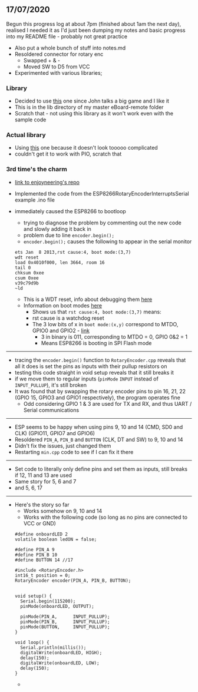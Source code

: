 ## 17/07/2020
Begun this progress log at about 7pm (finished about 1am the next day), realised I needed it as I'd just been dumping my notes and basic progress
into my README file - probably not great practice
- Also put a whole bunch of stuff into notes.md
- Resoldered connector for rotary enc
	- Swapped + & -
	- Moved SW to D5 from VCC
- Experimented with various libraries;

### Library 
- Decided to use [this](https://github.com/John-Lluch/Encoder) one since John talks a big game and I like it
- This is in the lib directory of my master eBoard-remote folder
- Scratch that - not using this library as it won't work even with the sample code

### Actual library  
- Using [this](https://github.com/brianlow/Rotary) one because it doesn't look tooooo complicated
- couldn't get it to work with PIO, scratch that

### 3rd time's the charm 
- [link to enjoyneering's repo](https://github.com/enjoyneering/RotaryEncoder)
- Implemented the code from the ESP8266RotaryEncoderInterruptsSerial example .ino file
- immediately caused the ESP8266 to bootloop
	- trying to diagnose the problem by commenting out the new code and slowly adding it back in
	- problem due to line `encoder.begin();`
	- `encoder.begin();` causes the following to appear in the serial monitor
	
	```
	ets Jan  8 2013,rst cause:4, boot mode:(3,7)  
	wdt reset  
	load 0x4010f000, len 3664, room 16  
	tail 0  
	chksum 0xee  
	csum 0xee  
	v39c79d9b  
	~ld  
	```
	
	- This is a WDT reset, info about debugging them [here](https://arduino-esp8266.readthedocs.io/en/latest/faq/a02-my-esp-crashes.html#:~:text=Enable%20the%20Out%2DOf%2DMemory,showing%20up%20on%20each%20restart.)
	- Information on boot modes [here](https://arduino-esp8266.readthedocs.io/en/latest/boards.html#boot-messages-and-modes)
		- Shows us that `rst cause:4, boot mode:(3,7)` means:
		- rst cause is a watchdog reset
		- The 3 low bits of x in `boot mode:(x,y)` correspond to MTDO, GPIO0 and GPIO2 - [link](https://github.com/esp8266/esp8266-wiki/wiki/Boot-Process)
			- 3 in binary is 011, corresponding to MTDO = 0, GPIO 0&2 = 1
			- Means ESP8266 is booting in SPI Flash mode	

*********************************************************************
- tracing the `encoder.begin()` function to `RotaryEncoder.cpp` reveals that all it does is set the pins as inputs
with their pullup resistors on
- testing this code straight in void setup reveals that it still breaks it
- if we move them to regular inputs (`pinMode` `INPUT` instead of `INPUT_PULLUP`), it's still broken
- It was found that by swapping the rotary encoder pins to pin 16, 21, 22 (GPIO 15, GPIO3 and GPIO1 respectively), the program operates fine
	- Odd considering GPIO 1 & 3 are used for TX and RX, and thus UART / Serial communications  

*********************************************************************
- ESP seems to be happy when using pins 9, 10 and 14 (CMD, SD0 and CLK) (GPIO11, GPIO7 and GPIO6)
- Resoldered `PIN_A`, `PIN_B` and `BUTTON` (CLK, DT and SW) to 9, 10 and 14
- Didn't fix the issues, just changed them
- Restarting `min.cpp` code to see if I can fix it there

*********************************************************************
- Set code to literally only define pins and set them as inputs, still breaks if 12, 11 and 13 are used
- Same story for 5, 6 and 7
- and 5, 6, 17

*********************************************************************
- Here's the story so far
	- Works somehow on 9, 10 and 14
	- Works with the following code (so long as no pins are connected to VCC or GND)
	```
	#define onboardLED 2
	volatile boolean ledON = false;

	#define PIN_A 9
	#define PIN_B 10
	#define BUTTON 14 //17

	#include <RotaryEncoder.h>
	int16_t position = 0;
	RotaryEncoder encoder(PIN_A, PIN_B, BUTTON);


	void setup() {
	  Serial.begin(115200);
	  pinMode(onboardLED, OUTPUT);
	  
	  pinMode(PIN_A,      INPUT_PULLUP);
	  pinMode(PIN_B,      INPUT_PULLUP);
	  pinMode(BUTTON,     INPUT_PULLUP);
	}

	void loop() {
	  Serial.println(millis());
	  digitalWrite(onboardLED, HIGH);
	  delay(150);
	  digitalWrite(onboardLED, LOW);
	  delay(150);
	}
	```
	- 